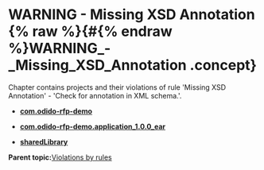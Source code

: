 # WARNING - Missing XSD Annotation {% raw %}{#{% endraw %}WARNING_-_Missing_XSD_Annotation .concept}

Chapter contains projects and their violations of rule 'Missing XSD Annotation' - 'Check for annotation in XML schema.'.

-   **[com.odido-rfp-demo](../../qa/rules/Missing_XSD_Annotation/violation3.md)**  

-   **[com.odido-rfp-demo.application\_1.0.0\_ear](../../qa/rules/Missing_XSD_Annotation/violation1.md)**  

-   **[sharedLibrary](../../qa/rules/Missing_XSD_Annotation/violation2.md)**  


**Parent topic:**[Violations by rules](../../qa/common/violationsByRules.md)

